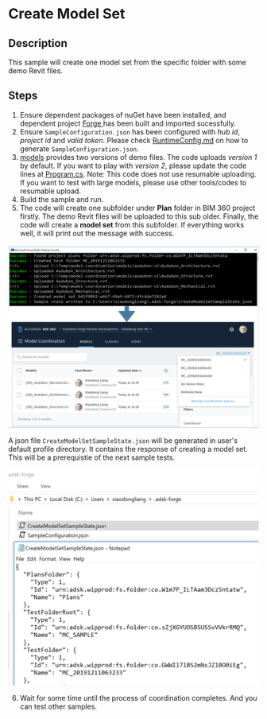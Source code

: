 # Create Model Set

## Description
This sample will create one model set from the specific folder with some demo Revit files. 

## Steps
1. Ensure dependent packages of nuGet have been installed, and dependent project [Forge ](../samples/auxiliary/Forge) has been built and imported sucessfully. 
2. Ensure ` SampleConfiguration.json ` has been configured with _hub id_, _project id_ and _valid token_. Please check [RuntimeConfig.md](../RuntimeConfig.md) on how to generate ` SampleConfiguration.json `.
3. [models](../models) provides two versions of demo files. The code uploads _version 1_ by default. If you want to play with _version 2_, please update the code lines at [Program.cs](../Samples/2.%20CreateModelSetSample/Program.cs#L96-L111).
Note: This code does not use resumable uploading. If you want to test with large models, please use other tools/codes to resumable upload.
4. Build the sample and run.
5. The code will create one subfolder under **Plan** folder in BIM 360 project firstly. The demo Revit files will be uploaded to this sub older. Finally, the code will create a **model set** from this subfolder. If everything works well, it will print out the message with success.

  <p align="center"><img src="./images/createms.png" width="800"></p>   

A json file ` CreateModelSetSampleState.json ` will be generated in user's default profile directory. It contains the response of creating a model set. This will be a prerequistie of the next sample tests.

  <p align="center"><img src="./images/createms_state.png" width="600"></p>   

6. Wait for some time until the process of coordination completes. And you can test other samples.
